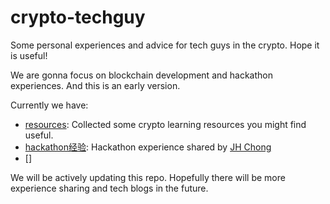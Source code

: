 # crypto-techguy
Some personal experiences and advice for tech guys in the crypto. Hope it is useful!

We are gonna focus on blockchain development and hackathon experiences. And this is an early version.

Currently we have:
- [resources](./resources.md): Collected some crypto learning resources you might find useful.
- [hackathon经验](./hackathon经验): Hackathon experience shared by [JH Chong](https://github.com/jhchong0405)
- []

We will be actively updating this repo. Hopefully there will be more experience sharing and tech blogs in the future.
